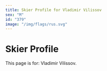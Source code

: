 ```yaml
---
title: Skier Profile for Vladimir Vilissov
sex: "M"
id: "379"
image: "/img/flags/rus.svg" 
---
```


# Skier Profile

This page is for: Vladimir Vilissov.
    